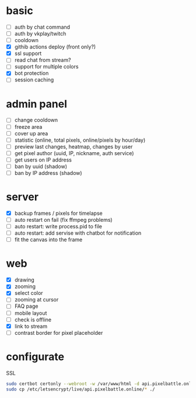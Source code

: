 # basic

- [ ] auth by chat command
- [ ] auth by vkplay/twitch
- [ ] cooldown
- [x] githib actions deploy (front only?)
- [x] ssl support
- [ ] read chat from stream?
- [ ] support for multiple colors
- [x] bot protection
- [ ] session caching

# admin panel

- [ ] change cooldown
- [ ] freeze area
- [ ] cover up area
- [ ] statistic (online, total pixels, online/pixels by hour/day)
- [ ] preview last changes, heatmap, changes by user
- [ ] get pixel author (uuid, IP, nickname, auth service)
- [ ] get users on IP address
- [ ] ban by uuid (shadow)
- [ ] ban by IP address (shadow)

# server

- [x] backup frames / pixels for timelapse
- [ ] auto restart on fail (fix ffmpeg problems)
- [ ] auto restart: write process.pid to file
- [ ] auto restart: add servise with chatbot for notification
- [ ] fit the canvas into the frame

# web
- [x] drawing
- [x] zooming
- [x] select color
- [ ] zooming at cursor
- [ ] FAQ page
- [ ] mobile layout
- [ ] check is offline
- [x] link to stream
- [ ] contrast border for pixel placeholder

# configurate

SSL
```bash
sudo certbot certonly --webroot -w /var/www/html -d api.pixelbattle.online
sudo cp /etc/letsencrypt/live/api.pixelbattle.online/* ./
```
